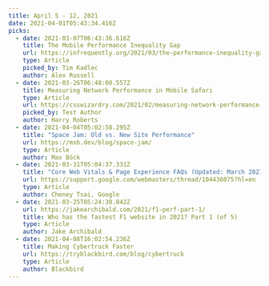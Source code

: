 ```yaml
---
title: April 5 - 12, 2021
date: 2021-04-01T05:43:34.416Z
picks:
  - date: 2021-03-07T06:43:36.616Z
    title: The Mobile Performance Inequality Gap
    url: https://infrequently.org/2021/03/the-performance-inequality-gap/
    type: Article
    picked_by: Tim Kadlec
    author: Alex Russell
  - date: 2021-03-26T06:48:00.557Z
    title: Measuring Network Performance in Mobile Safari
    type: Article
    url: https://csswizardry.com/2021/02/measuring-network-performance-in-mobile-safari/
    picked_by: Test Author
    author: Harry Roberts
  - date: 2021-04-04T05:02:58.295Z
    title: "Space Jam: Old vs. New Site Performance"
    url: https://mxb.dev/blog/space-jam/
    type: Article
    author: Max Böck
  - date: 2021-03-31T05:04:37.331Z
    title: "Core Web Vitals & Page Experience FAQs (Updated: March 2021)"
    url: https://support.google.com/webmasters/thread/104436075?hl=en
    type: Article
    author: Cheney Tsai, Google
  - date: 2021-03-25T05:24:30.842Z
    url: https://jakearchibald.com/2021/f1-perf-part-1/
    title: Who has the fastest F1 website in 2021? Part 1 (of 5)
    type: Article
    author: Jake Archibald
  - date: 2021-04-08T16:02:54.236Z
    title: Making Cybertruck Faster
    url: https://tryblackbird.com/blog/cybertruck
    type: Article
    author: Blackbird
---
```

